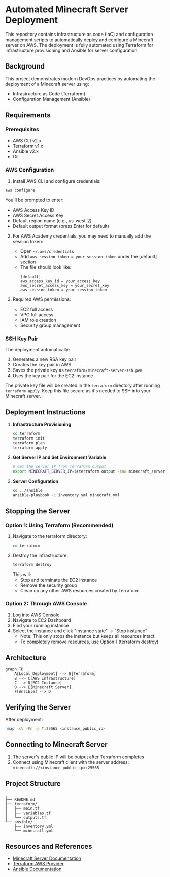 # Automated Minecraft Server Deployment

This repository contains infrastructure as code (IaC) and configuration management scripts to automatically deploy and configure a Minecraft server on AWS. The deployment is fully automated using Terraform for infrastructure provisioning and Ansible for server configuration.

## Background

This project demonstrates modern DevOps practices by automating the deployment of a Minecraft server using:

- Infrastructure as Code (Terraform)
- Configuration Management (Ansible)

## Requirements

### Prerequisites

- AWS CLI v2.x
- Terraform v1.x
- Ansible v2.x
- Git

### AWS Configuration

1. Install AWS CLI and configure credentials:

```bash
aws configure
```

You'll be prompted to enter:
- AWS Access Key ID
- AWS Secret Access Key
- Default region name (e.g., us-west-2)
- Default output format (press Enter for default)

2. For AWS Academy credentials, you may need to manually add the session token:
   - Open `~/.aws/credentials`
   - Add `aws_session_token = your_session_token` under the [default] section
   - The file should look like:
     ```
     [default]
     aws_access_key_id = your_access_key
     aws_secret_access_key = your_secret_key
     aws_session_token = your_session_token
     ```

3. Required AWS permissions:
   - EC2 full access
   - VPC full access
   - IAM role creation
   - Security group management

### SSH Key Pair

The deployment automatically:
1. Generates a new RSA key pair
2. Creates the key pair in AWS
3. Saves the private key as `terraform/minecraft-server-ssh.pem`
4. Uses the key pair for the EC2 instance

The private key file will be created in the `terraform` directory after running `terraform apply`. Keep this file secure as it's needed to SSH into your Minecraft server.

## Deployment Instructions

1. **Infrastructure Provisioning**

   ```bash
   cd terraform
   terraform init
   terraform plan
   terraform apply
   ```

2. **Get Server IP and Set Environment Variable**
   ```bash
   # Get the server IP from Terraform output
   export MINECRAFT_SERVER_IP=$(terraform output -raw minecraft_server_ip)
   ```

3. **Server Configuration**
   ```bash
   cd ../ansible
   ansible-playbook -i inventory.yml minecraft.yml
   ```

## Stopping the Server

### Option 1: Using Terraform (Recommended)

1. Navigate to the terraform directory:
   ```bash
   cd terraform
   ```
2. Destroy the infrastructure:
   ```bash
   terraform destroy
   ```
   This will:
   - Stop and terminate the EC2 instance
   - Remove the security group
   - Clean up any other AWS resources created by Terraform

### Option 2: Through AWS Console

1. Log into AWS Console
2. Navigate to EC2 Dashboard
3. Find your running instance
4. Select the instance and click "Instance state" → "Stop instance"
   - Note: This only stops the instance but keeps all resources intact
   - To completely remove resources, use Option 1 (terraform destroy)

## Architecture

```mermaid
graph TD
    A[Local Deployment] --> B[Terraform]
    B --> C[AWS Infrastructure]
    C --> D[EC2 Instance]
    D --> E[Minecraft Server]
    F[Ansible] --> D
```

## Verifying the Server

After deployment:

```bash
nmap -sV -Pn -p T:25565 <instance_public_ip>
```

## Connecting to Minecraft Server

1. The server's public IP will be output after Terraform completes
2. Connect using Minecraft client with the server address: `minecraft://<instance_public_ip>:25565`

## Project Structure

```
.
├── README.md
├── terraform/
│   ├── main.tf
│   ├── variables.tf
│   └── outputs.tf
└── ansible/
    ├── inventory.yml
    └── minecraft.yml
```

## Resources and References

- [Minecraft Server Documentation](https://minecraft.net/en-us/download/server)
- [Terraform AWS Provider](https://registry.terraform.io/providers/hashicorp/aws/latest/docs)
- [Ansible Documentation](https://docs.ansible.com/)
